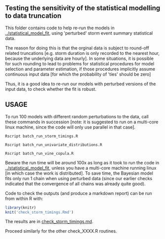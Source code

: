 Testing the sensitivity of the statistical modelling to data truncation
-----------------------------------------------------------------------

This folder contains code to help re-run the models in [../statistical_model_fit](../statistical_model_fit),
using 'perturbed' storm event summary statistical data. 

The reason for doing this is that the orginal data is subject to round-off
related truncations [e.g. storm duration is only recorded to the nearest hour,
because the underlying data are hourly]. In some situations, it is possible for
such rounding to lead to problems for statistical procedures for model
selection and parameter estimation, if those procedures implicitly assume continuous
input data [for which the probability of 'ties' should be zero]

Thus, it is a good idea to re-run our models with perturbed versions of the
input data, to check whether the fit is robust.


USAGE
-----

To run 100 models with different random perturbations to the data, call these
commands in succession [note: it is suggested to run on a multi-core linux machine,
since the code will only use parallel in that case]. 

    Rscript batch_run_storm_timings.R

    Rscript batch_run_univariate_distributions.R

    Rscript batch_run_vine_copula.R

Beware the run time will be around 100x as long as it took to run the code in
[../statistical_model_fit](../statistical_model_fit), unless you have a
multi-core machine running linux [in which case the work is distributed]. To save
time, the Bayesian model fits only run 1 chain when using perturbed data (since
our earlier checks indicated that the convergence of all chains was already quite good).

Code to check the outputs (and produce a markdown report) can be run from
within R with:
```r
library(knitr)
knit('check_storm_timings.Rmd')
```
The results are in [check_storm_timings.md](check_storm_timings.md).

Proceed similarly for the other check_XXXX.R routines.

